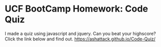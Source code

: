 
# UCF BootCamp Homework: Code Quiz
I made a quiz using javascript and jquery. Can you beat your highscore? Click the link below and find out. 
https://ashattack.github.io/Code-Quiz/


